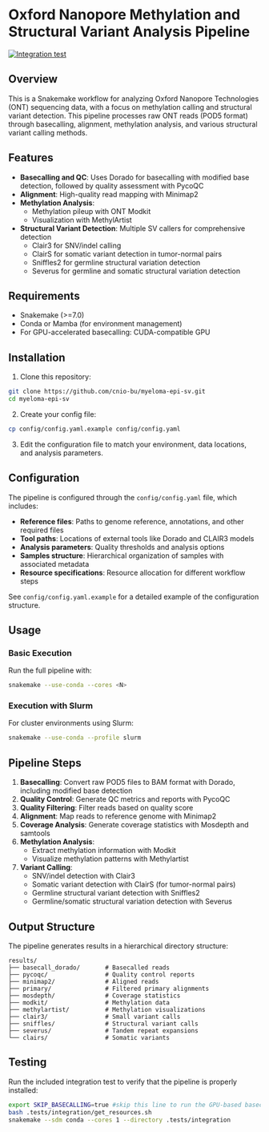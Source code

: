 # Oxford Nanopore Methylation and Structural Variant Analysis Pipeline

[![Integration test](https://github.com/cnio-bu/myeloma-epi-sv/actions/workflows/integration-test.yaml/badge.svg)](https://github.com/cnio-bu/myeloma-epi-sv/actions/workflows/integration-test.yaml)

## Overview

This is a Snakemake workflow for analyzing Oxford Nanopore Technologies (ONT) sequencing data, with a focus on methylation calling and structural variant detection. This pipeline processes raw ONT reads (POD5 format) through basecalling, alignment, methylation analysis, and various structural variant calling methods.

## Features

- **Basecalling and QC**: Uses Dorado for basecalling with modified base detection, followed by quality assessment with PycoQC
- **Alignment**: High-quality read mapping with Minimap2
- **Methylation Analysis**:
  - Methylation pileup with ONT Modkit
  - Visualization with MethylArtist
- **Structural Variant Detection**: Multiple SV callers for comprehensive detection
  - Clair3 for SNV/indel calling
  - ClairS for somatic variant detection in tumor-normal pairs
  - Sniffles2 for germline structural variation detection
  - Severus for germline and somatic structural variation detection

## Requirements

- Snakemake (>=7.0)
- Conda or Mamba (for environment management)
- For GPU-accelerated basecalling: CUDA-compatible GPU

## Installation

1. Clone this repository:
```bash
git clone https://github.com/cnio-bu/myeloma-epi-sv.git
cd myeloma-epi-sv
```
2. Create your config file:
```bash
cp config/config.yaml.example config/config.yaml
```
3. Edit the configuration file to match your environment, data locations, and analysis parameters.

## Configuration

The pipeline is configured through the `config/config.yaml` file, which includes:

- **Reference files**: Paths to genome reference, annotations, and other required files
- **Tool paths**: Locations of external tools like Dorado and CLAIR3 models
- **Analysis parameters**: Quality thresholds and analysis options
- **Samples structure**: Hierarchical organization of samples with associated metadata
- **Resource specifications**: Resource allocation for different workflow steps

See `config/config.yaml.example` for a detailed example of the configuration structure.

## Usage

### Basic Execution

Run the full pipeline with:
```bash
snakemake --use-conda --cores <N>
```

### Execution with Slurm

For cluster environments using Slurm:
```bash
snakemake --use-conda --profile slurm
```

## Pipeline Steps

1. **Basecalling**: Convert raw POD5 files to BAM format with Dorado, including modified base detection
2. **Quality Control**: Generate QC metrics and reports with PycoQC
3. **Quality Filtering**: Filter reads based on quality score
4. **Alignment**: Map reads to reference genome with Minimap2
5. **Coverage Analysis**: Generate coverage statistics with Mosdepth and samtools
6. **Methylation Analysis**:
   - Extract methylation information with Modkit
   - Visualize methylation patterns with Methylartist
7. **Variant Calling**:
   - SNV/indel detection with Clair3
   - Somatic variant detection with ClairS (for tumor-normal pairs)
   - Germline structural variant detection with Sniffles2
   - Germline/somatic structural variation detection with Severus

## Output Structure

The pipeline generates results in a hierarchical directory structure:

```
results/
├── basecall_dorado/       # Basecalled reads
├── pycoqc/                # Quality control reports
├── minimap2/              # Aligned reads
├── primary/               # Filtered primary alignments
├── mosdepth/              # Coverage statistics
├── modkit/                # Methylation data
├── methylartist/          # Methylation visualizations
├── clair3/                # Small variant calls
├── sniffles/              # Structural variant calls
├── severus/               # Tandem repeat expansions
└── clairs/                # Somatic variants
```

## Testing

Run the included integration test to verify that the pipeline is properly installed:

```bash
export SKIP_BASECALLING=true #skip this line to run the GPU-based basecalling step
bash .tests/integration/get_resources.sh
snakemake --sdm conda --cores 1 --directory .tests/integration
```

